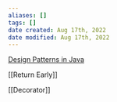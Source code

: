 ```yaml
---
aliases: []
tags: [] 
date created: Aug 17th, 2022
date modified: Aug 17th, 2022
---
```

[Design Patterns in Java](https://www.tutorialspoint.com/design_pattern/index.htm)

[[Return Early]]

[[Decorator]]